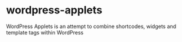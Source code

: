 # wordpress-applets
WordPress Applets is an attempt to combine shortcodes, widgets and template tags within WordPress
